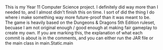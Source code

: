 This is my Year 11 Computer Science project. I definitely did way more than I needed to, and I almost didn't finish this on time. I sort of did the thing I do where i make something way more future-proof than it was meant to be.
The game is heavily based on the Dungeons & Dragons 5th Edition ruleset, becuase I am not original enough / good enough at making fair gameplay to create my own.
If you are marking this, the explanation of what each commit is about is in the comments, and you can either run the JAR file or the main class in main.Static.main
